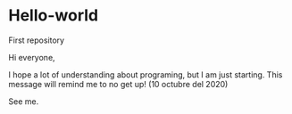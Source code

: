 # Hello-world
First repository

Hi everyone, 

I hope a lot of understanding about programing, but I am just starting. This message will remind me to no get  up! (10 octubre del 2020)

See me.

